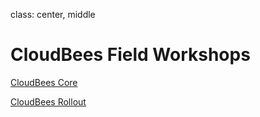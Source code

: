 class: center, middle

# CloudBees Field Workshops

[CloudBees Core](core/)

[CloudBees Rollout](rollout/)
